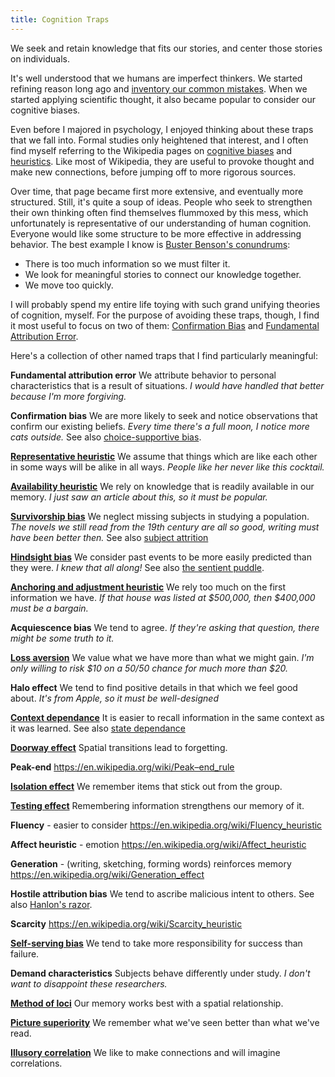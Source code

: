 ```yaml
---
title: Cognition Traps
---
```


We seek and retain knowledge that fits our stories, and center those stories on individuals.

It's well understood that we humans are imperfect thinkers. We started refining reason long ago and [inventory our common mistakes](https://yourlogicalfallacyis.com/). When we started applying scientific thought, it also became popular to consider our cognitive biases.

Even before I majored in psychology, I enjoyed thinking about these traps that we fall into. Formal studies only heightened that interest, and I often find myself referring to the Wikipedia pages on [cognitive biases](https://en.wikipedia.org/wiki/List_of_cognitive_biases) and [heuristics](https://en.wikipedia.org/wiki/Heuristics_in_judgment_and_decision-making). Like most of Wikipedia, they are useful to provoke thought and make new connections, before jumping off to more rigorous sources.

Over time, that page became first more extensive, and eventually more structured. Still, it's quite a soup of ideas. People who seek to strengthen their own thinking often find themselves flummoxed by this mess, which unfortunately is representative of our understanding of human cognition. Everyone would like some structure to be more effective in addressing behavior. The best example I know is [Buster Benson's conundrums](https://busterbenson.com/piles/cognitive-biases/):

- There is too much information so we must filter it.
- We look for meaningful stories to connect our knowledge together.
- We move too quickly.

I will probably spend my entire life toying with such grand unifying theories of cognition, myself. For the purpose of avoiding these traps, though, I find it most useful to focus on two of them: [Confirmation Bias](http://skepdic.com/confirmbias.html) and [Fundamental Attribution Error](https://www.oxfordbibliographies.com/view/document/obo-9780199828340/obo-9780199828340-0114.xml).

Here's a collection of other named traps that I find particularly meaningful:

**Fundamental attribution error**
We attribute behavior to personal characteristics that is a result of situations.
_I would have handled that better because I'm more forgiving._

**Confirmation bias**
We are more likely to seek and notice observations that confirm our existing beliefs.
_Every time there's a full moon, I notice more cats outside._
See also [choice-supportive bias](https://en.wikipedia.org/wiki/Choice-supportive_bias).

**[Representative heuristic](http://changingminds.org/explanations/theories/representativeness_heuristic.htm)**
We assume that things which are like each other in some ways will be alike in all ways.
_People like her never like this cocktail._

**[Availability heuristic](http://heuristics.behaviouralfinance.net/availability/)**
We rely on knowledge that is readily available in our memory.
_I just saw an article about this, so it must be popular._

**[Survivorship bias](http://youarenotsosmart.com/2013/05/23/survivorship-bias/)**
We neglect missing subjects in studying a population.
_The novels we still read from the 19th century are all so good, writing must have been better then._
See also [subject attrition](http://www.ncbi.nlm.nih.gov/pubmed/26726833)

**[Hindsight bias](http://lesswrong.com/lw/il/hindsight_bias/)**
We consider past events to be more easily predicted than they were.
_I knew that all along!_
See also [the sentient puddle](https://en.wikipedia.org/wiki/Fine-tuned_Universe#In_popular_culture).

**[Anchoring and adjustment heuristic](http://youarenotsosmart.com/2010/07/27/anchoring-effect/)**
We rely too much on the first information we have.
_If that house was listed at $500,000, then $400,000 must be a bargain._

**Acquiescence bias**
We tend to agree.
_If they're asking that question, there might be some truth to it._

**[Loss aversion](http://www.beinghuman.org/article/loss-aversion)**
We value what we have more than what we might gain.
_I'm only willing to risk $10 on a 50/50 chance for much more than $20._

**Halo effect**
We tend to find positive details in that which we feel good about.
_It's from Apple, so it must be well-designed_

**[Context dependance](http://www.wheelofpersuasion.com/technique/context-dependent-memory/)**
It is easier to recall information in the same context as it was learned.
See also [state dependance](http://www.memorylossonline.com/glossary/statedependentmemory.html)

**[Doorway effect](http://www.scientificamerican.com/article/why-walking-through-doorway-makes-you-forget/)**
Spatial transitions lead to forgetting.

**Peak-end**
https://en.wikipedia.org/wiki/Peak–end_rule

**[Isolation effect](https://en.wikipedia.org/wiki/Von_Restorff_effect)**
We remember items that stick out from the group.

**[Testing effect](https://en.wikipedia.org/wiki/Testing_effect)**
Remembering information strengthens our memory of it.

**Fluency** - easier to consider
https://en.wikipedia.org/wiki/Fluency_heuristic

**Affect heuristic** - emotion
https://en.wikipedia.org/wiki/Affect_heuristic

**Generation** - (writing, sketching, forming words) reinforces memory
https://en.wikipedia.org/wiki/Generation_effect

**Hostile attribution bias**
We tend to ascribe malicious intent to others.
See also [Hanlon's razor](https://en.wikipedia.org/wiki/Hanlon%27s_razor).

**Scarcity**
https://en.wikipedia.org/wiki/Scarcity_heuristic


**[Self-serving bias](http://psychology.wikia.com/wiki/Self-serving_bias)**
We tend to take more responsibility for success than failure.

**Demand characteristics**
Subjects behave differently under study.
_I don't want to disappoint these researchers._

**[Method of loci](https://en.wikipedia.org/wiki/Method_of_loci)**
Our memory works best with a spatial relationship.

**[Picture superiority](https://en.wikipedia.org/wiki/Picture_superiority_effect)**
We remember what we've seen better than what we've read.

**[Illusory correlation](https://en.wikipedia.org/wiki/Illusory_correlation)**
We like to make connections and will imagine correlations.
